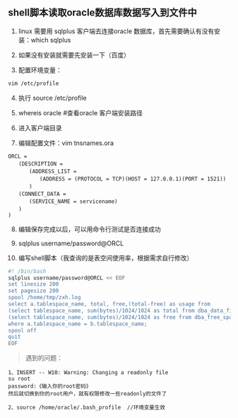 ## shell脚本读取oracle数据库数据写入到文件中
1. linux 需要用 sqlplus 客户端去连接oracle 数据库，首先需要确认有没有安装：which sqlplus

2. 如果没有安装就需要先安装一下（百度）

3. 配置环境变量： 
```sh
vim /etc/profile
```
4. 执行 source /etc/profile

5. whereis oracle  #查看oracle 客户端安装路径

6. 进入客户端目录 

7. 编辑配置文件：vim tnsnames.ora
```tns
ORCL =
　　(DESCRIPTION =
　　　　(ADDRESS_LIST =
　　　　　　(ADDRESS = (PROTOCOL = TCP)(HOST = 127.0.0.1)(PORT = 1521))
　　　　)
　　(CONNECT_DATA =
　　　　(SERVICE_NAME = servicename)
　　)
)
```
8. 编辑保存完成以后，可以用命令行测试是否连接成功

9. sqlplus username/password@ORCL

10. 编写shell脚本（我查询的是表空间使用率，根据需求自行修改）
```sh
#! /bin/bash
sqlplus username/password@ORCL << EOF
set linesize 200
set pagesize 200
spool /home/tmp/zxh.log
select a.tablespace_name, total, free,(total-free) as usage from 
(select tablespace_name, sum(bytes)/1024/1024 as total from dba_data_files group by tablespace_name) a, 
(select tablespace_name, sum(bytes)/1024/1024 as free from dba_free_space group by tablespace_name) b
where a.tablespace_name = b.tablespace_name;
spool off
quit
EOF
```
 

> 遇到的问题：
```
1、INSERT -- W10: Warning: Changing a readonly file 
su root
password:《输入你的root密码》
然后就切换到你的root用户，就有权限修改一些readonly的文件了

2、source /home/oracle/.bash_profile  //环境变量生效
```